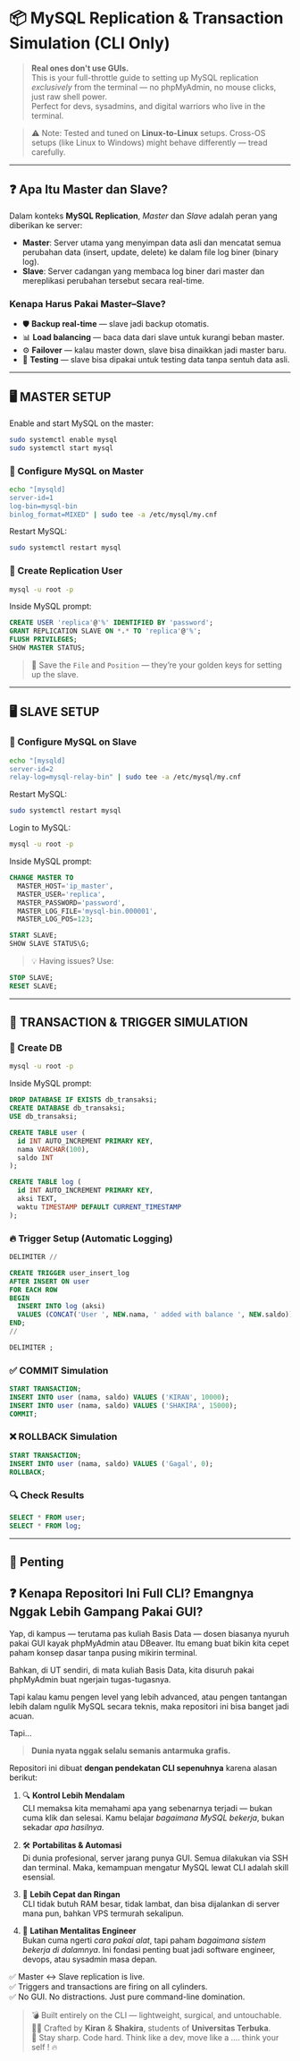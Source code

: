

# 📦 MySQL Replication & Transaction Simulation (CLI Only)

> **Real ones don't use GUIs.**  
This is your full-throttle guide to setting up MySQL replication *exclusively* from the terminal — no phpMyAdmin, no mouse clicks, just raw shell power.  
Perfect for devs, sysadmins, and digital warriors who live in the terminal.

> ⚠️ Note: Tested and tuned on **Linux-to-Linux** setups. Cross-OS setups (like Linux to Windows) might behave differently — tread carefully.

---

## ❓ Apa Itu Master dan Slave?

Dalam konteks **MySQL Replication**, *Master* dan *Slave* adalah peran yang diberikan ke server:

- **Master**: Server utama yang menyimpan data asli dan mencatat semua perubahan data (insert, update, delete) ke dalam file log biner (binary log).
- **Slave**: Server cadangan yang membaca log biner dari master dan mereplikasi perubahan tersebut secara real-time.

### Kenapa Harus Pakai Master–Slave?

- 🛡️ **Backup real-time** — slave jadi backup otomatis.
- 📊 **Load balancing** — baca data dari slave untuk kurangi beban master.
- ⚙️ **Failover** — kalau master down, slave bisa dinaikkan jadi master baru.
- 🧪 **Testing** — slave bisa dipakai untuk testing data tanpa sentuh data asli.

---

## 🖥️ MASTER SETUP



Enable and start MySQL on the master:

```bash
sudo systemctl enable mysql
sudo systemctl start mysql
```

### 🔧 Configure MySQL on Master

```bash
echo "[mysqld]
server-id=1
log-bin=mysql-bin
binlog_format=MIXED" | sudo tee -a /etc/mysql/my.cnf
```

Restart MySQL:

```bash
sudo systemctl restart mysql
```

### 🔐 Create Replication User

```bash
mysql -u root -p
```

Inside MySQL prompt:

```sql
CREATE USER 'replica'@'%' IDENTIFIED BY 'password';
GRANT REPLICATION SLAVE ON *.* TO 'replica'@'%';
FLUSH PRIVILEGES;
SHOW MASTER STATUS;
```

> 📝 Save the `File` and `Position` — they’re your golden keys for setting up the slave.

---

## 🖥️ SLAVE SETUP

### 🔧 Configure MySQL on Slave

```bash
echo "[mysqld]
server-id=2
relay-log=mysql-relay-bin" | sudo tee -a /etc/mysql/my.cnf
```

Restart MySQL:

```bash
sudo systemctl restart mysql
```

Login to MySQL:

```bash
mysql -u root -p
```

Inside MySQL prompt:

```sql
CHANGE MASTER TO
  MASTER_HOST='ip_master',
  MASTER_USER='replica',
  MASTER_PASSWORD='password',
  MASTER_LOG_FILE='mysql-bin.000001',
  MASTER_LOG_POS=123;

START SLAVE;
SHOW SLAVE STATUS\G;
```

> 💡 Having issues? Use:
```sql
STOP SLAVE;
RESET SLAVE;
```

---

## 🧪 TRANSACTION & TRIGGER SIMULATION

### 🔨 Create DB

```bash
mysql -u root -p
```

Inside MySQL prompt:

```sql
DROP DATABASE IF EXISTS db_transaksi;
CREATE DATABASE db_transaksi;
USE db_transaksi;

CREATE TABLE user (
  id INT AUTO_INCREMENT PRIMARY KEY,
  nama VARCHAR(100),
  saldo INT
);

CREATE TABLE log (
  id INT AUTO_INCREMENT PRIMARY KEY,
  aksi TEXT,
  waktu TIMESTAMP DEFAULT CURRENT_TIMESTAMP
);
```

### 🔥 Trigger Setup (Automatic Logging)

```sql
DELIMITER //

CREATE TRIGGER user_insert_log
AFTER INSERT ON user
FOR EACH ROW
BEGIN
  INSERT INTO log (aksi)
  VALUES (CONCAT('User ', NEW.nama, ' added with balance ', NEW.saldo));
END;
//

DELIMITER ;
```

### ✅ COMMIT Simulation

```sql
START TRANSACTION;
INSERT INTO user (nama, saldo) VALUES ('KIRAN', 10000);
INSERT INTO user (nama, saldo) VALUES ('SHAKIRA', 15000);
COMMIT;
```

### ❌ ROLLBACK Simulation

```sql
START TRANSACTION;
INSERT INTO user (nama, saldo) VALUES ('Gagal', 0);
ROLLBACK;
```

### 🔍 Check Results

```sql
SELECT * FROM user;
SELECT * FROM log;
```

---

## 🏁 Penting 

## ❓ Kenapa Repositori Ini Full CLI? Emangnya Nggak Lebih Gampang Pakai GUI?

Yap, di kampus — terutama pas kuliah Basis Data — dosen biasanya nyuruh pakai GUI kayak phpMyAdmin atau DBeaver. Itu emang buat bikin kita cepet paham konsep dasar tanpa pusing mikirin terminal.

Bahkan, di UT sendiri, di mata kuliah Basis Data, kita disuruh pakai phpMyAdmin buat ngerjain tugas-tugasnya.

Tapi kalau kamu pengen level yang lebih advanced, atau pengen tantangan lebih dalam ngulik MySQL secara teknis, maka repositori ini bisa banget jadi acuan.

Tapi...
> **Dunia nyata nggak selalu semanis antarmuka grafis.**

Repositori ini dibuat **dengan pendekatan CLI sepenuhnya** karena alasan berikut:

1. 🔍 **Kontrol Lebih Mendalam**  
   CLI memaksa kita memahami apa yang sebenarnya terjadi — bukan cuma klik dan selesai. Kamu belajar *bagaimana MySQL bekerja*, bukan sekadar *apa hasilnya*.

2. 🛠️ **Portabilitas & Automasi**  
   Di dunia profesional, server jarang punya GUI. Semua dilakukan via SSH dan terminal. Maka, kemampuan mengatur MySQL lewat CLI adalah skill esensial.

3. 🚀 **Lebih Cepat dan Ringan**  
   CLI tidak butuh RAM besar, tidak lambat, dan bisa dijalankan di server mana pun, bahkan VPS termurah sekalipun.

4. 🎯 **Latihan Mentalitas Engineer**  
   Bukan cuma ngerti *cara pakai alat*, tapi paham *bagaimana sistem bekerja di dalamnya*. Ini fondasi penting buat jadi software engineer, devops, atau sysadmin masa depan.



✅ Master ↔ Slave replication is live.  
✅ Triggers and transactions are firing on all cylinders.  
✅ No GUI. No distractions. Just pure command-line domination.

> 💣 Built entirely on the CLI — lightweight, surgical, and untouchable.  
> 👩‍💻 Crafted by **Kiran** & **Shakira**, students of **Universitas Terbuka**.  
> 🧠 Stay sharp. Code hard. Think like a dev, move like a .... think your self ! 🔥

